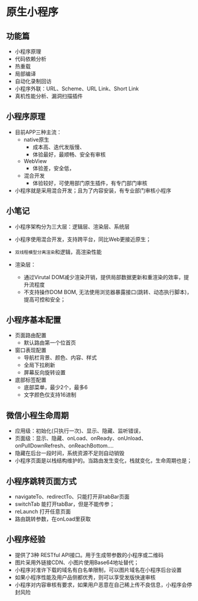 # 原生小程序


## 功能篇
* 小程序原理
* 代码依赖分析
* 热重载
* 局部编译
* 自动化录制回访
* 小程序外联：URL、Scheme、URL Link、Short Link
* 真机性能分析、漏洞扫描插件


## 小程序原理
* 目前APP三种主流：
    * native原生
        * 成本高、迭代发版慢、
        * 体验最好，最顺畅、安全有审核
    * WebView
        * 体验差，安全低，
    * 混合开发
        * 体验较好，可使用部门原生插件，有专门部门审核
* 小程序就是采用混合开发；且为了内容安装，有专业部门审核小程序

## 小笔记
* 小程序架构分为三大层：逻辑层、渲染层、系统层
* 小程序使用混合开发，支持跨平台，同比Web更接近原生；
* `双线程模型分离渲染`和逻辑，高渲染性能

* 渲染层：
    * 通过Virutal DOM减少渲染开销，提供局部数据更新和重渲染的效率，提升流程度
    * 不支持操作DOM BOM, 无法使用浏览器暴露接口(跳转、动态执行脚本)，提高可控和安全；


## 小程序基本配置
* 页面路由配置
    * 默认路由第一个位首页
* 窗口表现配置
    * 导航栏背景、颜色、内容、样式
    * 全局下拉刷新
    * 屏幕反向旋转设置
* 底部标签配置
    * 底部菜单，最少2个，最多6
    * 文字颜色仅支持16进制

## 微信小程生命周期
* 应用级：初始化(只执行一次)、显示、隐藏、监听错误，
* 页面级：显示、隐藏、onLoad、onReady、onUnload、onPullDownRefresh、onReachBottom....
* 隐藏在后台一段时间，系统资源不足则自动销毁
* 小程序页面是以栈结构维护的。当路由发生变化，栈就变化，生命周期也是；

## 小程序跳转页面方式
* navigateTo、redirectTo、只能打开非tabBar页面
* switchTab 能打开tabBar，但是不能传参；
* reLaunch 打开任意页面
* 路由跳转参数，在onLoad里获取

## 小程序经验
* 提供了3种 RESTful API接口。用于生成带参数的小程序或二维码
* 图片采用外链接CDN、小图片使用Base64地址替代；
* 小程序对准许下载的域名有白名单限制，可以图片域名在小程序后台设置
* 如果小程序性能及用户品侧都优秀，则可以享受发版快速审核
* 小程序对内容审核有要求，如果用户恶意在自己稀上传不良信息，小程序会停封风险